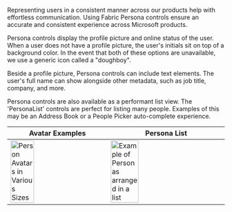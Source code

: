 Representing users in a consistent manner across our products help with effortless communication. Using Fabric Persona controls ensure an accurate and consistent experience across Microsoft products.

Persona controls display the profile picture and online status of the user. When a user does not have a profile picture, the user's initials sit on top of a background color. In the event that both of these options are unavailable, we use a generic icon called a "doughboy".

Beside a profile picture, Persona controls can include text elements. The user's full name can show alongside other metadata, such as job title, company, and more.

Persona controls are also available as a performant list view. The 'PersonaList' controls are perfect for listing many people. Examples of this may be an Address Book or a People Picker auto-complete experience.


|Avatar Examples |Persona List |
|---|---|
|<img src="https://uifabric.azurewebsites.net/media/images/controls/ios/Persona/Avatars.png" alt="Person Avatars in Various Sizes" style="width: 50%;" /> |<img src="https://uifabric.azurewebsites.net/media/images/controls/ios/Persona/MSPersonaListView.png" alt="Example of Personas arranged in a list" style="width: 50%;" /> |
